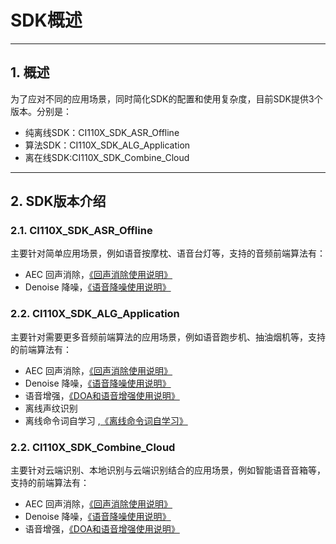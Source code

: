 # SDK概述

***

## 1. 概述
为了应对不同的应用场景，同时简化SDK的配置和使用复杂度，目前SDK提供3个版本。分别是：  

- 纯离线SDK：CI110X_SDK_ASR_Offline
- 算法SDK：CI110X_SDK_ALG_Application
- 离在线SDK:CI110X_SDK_Combine_Cloud

***

## 2. SDK版本介绍

### 2.1. CI110X_SDK_ASR_Offline
主要针对简单应用场景，例如语音按摩枕、语音台灯等，支持的音频前端算法有：  

- AEC 回声消除，[《回声消除使用说明》](../components/回声消除使用说明.md)
- Denoise 降噪，[《语音降噪使用说明》](../components/语音降噪使用说明.md)

### 2.2. CI110X_SDK_ALG_Application
主要针对需要更多音频前端算法的应用场景，例如语音跑步机、抽油烟机等，支持的前端算法有：  

- AEC 回声消除，[《回声消除使用说明》](../components/回声消除使用说明.md)
- Denoise 降噪，[《语音降噪使用说明》](../components/语音降噪使用说明.md)
- 语音增强，[《DOA和语音增强使用说明》](../components/语音增强使用说明.md)
- 离线声纹识别  
- 离线命令词自学习 ,[《离线命令词自学习》](../components/离线命令词自学习使用说明.md)

### 2.2. CI110X_SDK_Combine_Cloud
主要针对云端识别、本地识别与云端识别结合的应用场景，例如智能语音音箱等，支持的前端算法有：  

- AEC 回声消除，[《回声消除使用说明》](../components/回声消除使用说明.md) 
- Denoise 降噪，[《语音降噪使用说明》](../components/语音降噪使用说明.md)
- 语音增强，[《DOA和语音增强使用说明》](../components/语音增强使用说明.md)
